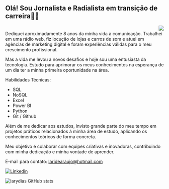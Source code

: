   <h2 align "justified">Olá! Sou Jornalista e Radialista em transição de carreira👋🏽 </h2>
  <img align = "right" src= "https://media.discordapp.net/attachments/1075996497407123509/1227375977617686617/prof.png?ex=66282df4&is=6615b8f4&hm=ecf94f7593b2f1aa6bf84705553feecf3a37cd58c436f7eb387b68b665805513&=&format=webp&quality=lossless&width=140&height=140">
  
<p><br> Dediquei aproximadamente 8 anos da minha vida à comunicação. Trabalhei em uma rádio web, fiz locução de lojas e carros de som e atuei em agências de marketing digital e foram experiências válidas para o meu crescimento profissional. 

Mas a vida me levou a novos desafios e hoje sou uma entusiasta da tecnologia. Estudo para aprimorar os meus conhecimentos na esperança de um dia ter a minha primeira oportunidade na área. 

Habilidades Técnicas:
 
- SQL 
- NoSQL 
- Excel 
- Power BI
- Python 
- Git / Github

Além de me dedicar aos estudos, invisto grande parte do meu tempo em projetos práticos relacionados à minha área de estudo, aplicando os conhecimentos teóricos de forma concreta. 

Meu objetivo é colaborar com equipes criativas e inovadoras, contribuindo com minha dedicação e minha vontade de aprender.

E-mail para contato: laridearaujo@hotmail.com

[![Linkedin](https://img.shields.io/badge/LinkedIn-0077B5?style=for-the-badge&logo=linkedin&logoColor=white)](https://www.linkedin.com/in/larissa-araujo-dias/)

![larydias GitHub stats](https://github-readme-stats.vercel.app/api?username=larydias&show_icons=true&theme=dracula)

</div><br/>

